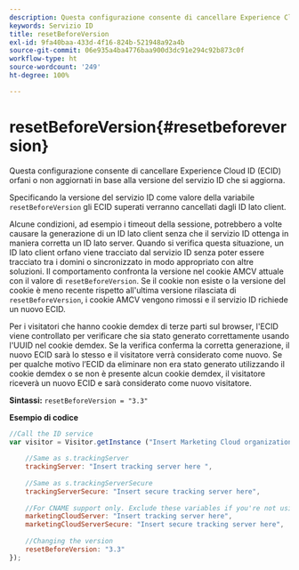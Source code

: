 ```yaml
---
description: Questa configurazione consente di cancellare Experience Cloud ID (ECID) orfani o non aggiornati in base alla versione del servizio ID che si aggiorna.
keywords: Servizio ID
title: resetBeforeVersion
exl-id: 9fa40baa-433d-4f16-824b-521948a92a4b
source-git-commit: 06e935a4ba4776baa900d3dc91e294c92b873c0f
workflow-type: ht
source-wordcount: '249'
ht-degree: 100%

---
```


# resetBeforeVersion{#resetbeforeversion}

Questa configurazione consente di cancellare Experience Cloud ID (ECID) orfani o non aggiornati in base alla versione del servizio ID che si aggiorna.

Specificando la versione del servizio ID come valore della variabile `resetBeforeVersion` gli ECID superati verranno cancellati dagli ID lato client.

Alcune condizioni, ad esempio i timeout della sessione, potrebbero a volte causare la generazione di un ID lato client senza che il servizio ID ottenga in maniera corretta un ID lato server. Quando si verifica questa situazione, un ID lato client orfano viene tracciato dal servizio ID senza poter essere tracciato tra i domini o sincronizzato in modo appropriato con altre soluzioni. Il comportamento confronta la versione nel cookie AMCV attuale con il valore di `resetBeforeVersion`. Se il cookie non esiste o la versione del cookie è meno recente rispetto all&#39;ultima versione rilasciata di `resetBeforeVersion`, i cookie AMCV vengono rimossi e il servizio ID richiede un nuovo ECID.

Per i visitatori che hanno cookie demdex di terze parti sul browser, l&#39;ECID viene controllato per verificare che sia stato generato correttamente usando l&#39;UUID nel cookie demdex. Se la verifica conferma la corretta generazione, il nuovo ECID sarà lo stesso e il visitatore verrà considerato come nuovo. Se per qualche motivo l’ECID da eliminare non era stato generato utilizzando il cookie demdex o se non è presente alcun cookie demdex, il visitatore riceverà un nuovo ECID e sarà considerato come nuovo visitatore.

**Sintassi:** `resetBeforeVersion = "3.3"`

**Esempio di codice**

```js
//Call the ID service 
var visitor = Visitor.getInstance ("Insert Marketing Cloud organization ID here", { 
  
    //Same as s.trackingServer 
    trackingServer: "Insert tracking server here ", 
  
    //Same as s.trackingServerSecure 
    trackingServerSecure: "Insert secure tracking server here", 
  
    //For CNAME support only. Exclude these variables if you're not using CNAME 
    marketingCloudServer: "Insert tracking server here", 
    marketingCloudServerSecure: "Insert secure tracking server here", 
  
    //Changing the version 
    resetBeforeVersion: "3.3" 
});
```
